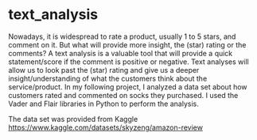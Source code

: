 # text_analysis

Nowadays, it is widespread to rate a product, usually 1 to 5 stars, and comment on it. But what will provide more insight, the (star) rating or the comments?
A text analysis is a valuable tool that will provide a quick statement/score if the comment is positive or negative. Text analyses will allow us to look past the (star) rating and give us a deeper insight/understanding of what the customers think about the service/product.
In my following project, I analyzed a data set about how customers rated and commented on socks they purchased. I used the Vader and Flair libraries in Python to perform the analysis.

The data set was provided from Kaggle
https://www.kaggle.com/datasets/skyzeng/amazon-review
